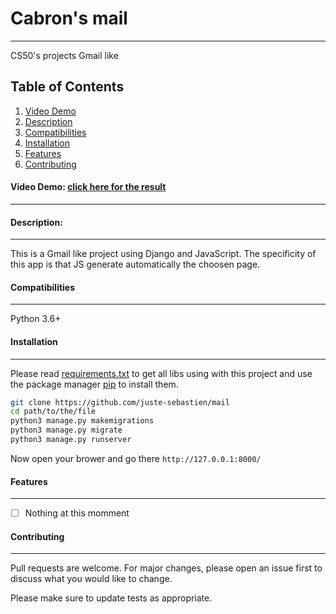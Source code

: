 # Cabron's mail
***
CS50's projects Gmail like

## Table of Contents
1. [Video Demo](#video-demo)
2. [Description](#description)
3. [Compatibilities](#compatibilities)
4. [Installation](#installation)
5. [Features](#features)
6. [Contributing](#contributing)

#### Video Demo: [click here for the result](https://youtu.be/jzZUt5rgwss)
***


#### Description:
***
This is a Gmail like project using Django and JavaScript.
The specificity of this app is that JS generate automatically the choosen page.  


#### Compatibilities
***
Python 3.6+


#### Installation
***
Please read [requirements.txt](https://github.com/juste-sebastien/mail/blob/master/requirements.txt) to get all libs using with this project and use the package manager [pip](https://pip.pypa.io/en/stable/) to install them.

```bash
git clone https://github.com/juste-sebastien/mail
cd path/to/the/file
python3 manage.py makemigrations
python3 manage.py migrate
python3 manage.py runserver
```

Now open your brower and go there
```http://127.0.0.1:8000/```

#### Features
***
- [ ] Nothing at this momment



#### Contributing
***
Pull requests are welcome. For major changes, please open an issue first to discuss what you would like to change.

Please make sure to update tests as appropriate.